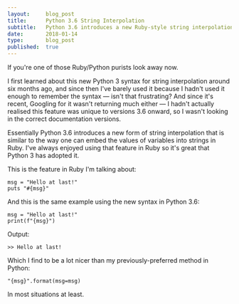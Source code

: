 ```yaml
---
layout:     blog_post
title:      Python 3.6 String Interpolation
subtitle:   Python 3.6 introduces a new Ruby-style string interpolation
date:       2018-01-14
type:       blog_post
published:  true
---
```


If you're one of those Ruby/Python purists look away now.

I first learned about this new Python 3 syntax for string interpolation around six months ago, and since then I've barely used it because I hadn't used it enough to remember the syntax — isn't that frustrating? And since it's recent, Googling for it wasn't returning much either — I hadn't actually realised this feature was unique to versions 3.6 onward, so I wasn't looking in the correct documentation versions.

Essentially Python 3.6 introduces a new form of string interpolation that is similar to the way one can embed the values of variables into strings in Ruby. I've always enjoyed using that feature in Ruby so it's great that Python 3 has adopted it.

This is the feature in Ruby I'm talking about:
<pre><code class="ruby">msg = "Hello at last!"
puts "#{msg}"
</code></pre>

And this is the same example using the new syntax in Python 3.6:
<pre><code class="python">msg = "Hello at last!"
print(f"{msg}")
</code></pre>

Output:
<pre><code class="bash">>> Hello at last!
</code></pre>

Which I find to be a lot nicer than my previously-preferred method in Python:
<pre><code class="python">"{msg}".format(msg=msg)
</code></pre>

In most situations at least.